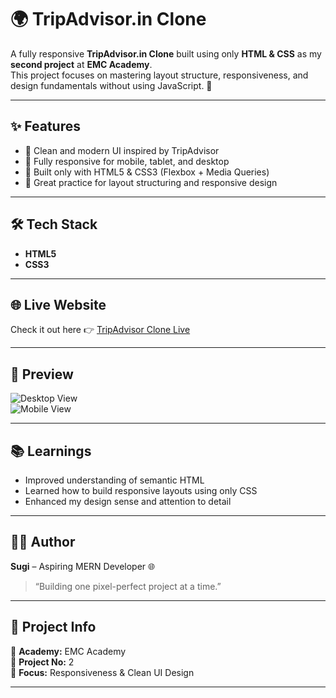 # 🌍 TripAdvisor.in Clone  

A fully responsive **TripAdvisor.in Clone** built using only **HTML & CSS** as my **second project** at **EMC Academy**.  
This project focuses on mastering layout structure, responsiveness, and design fundamentals without using JavaScript. 🚀  

---

## ✨ Features  
- 🎨 Clean and modern UI inspired by TripAdvisor  
- 📱 Fully responsive for mobile, tablet, and desktop  
- 🧩 Built only with HTML5 & CSS3 (Flexbox + Media Queries)  
- 🧠 Great practice for layout structuring and responsive design  

---

## 🛠️ Tech Stack  
- **HTML5**  
- **CSS3**

---

## 🌐 Live Website  
Check it out here 👉 [TripAdvisor Clone Live](https://your-live-website-link.com)  

---

## 📸 Preview  
![Desktop View](images/desktop-view.png)  
![Mobile View](images/mobile-view.png)  

---

## 📚 Learnings  
- Improved understanding of semantic HTML  
- Learned how to build responsive layouts using only CSS  
- Enhanced my design sense and attention to detail  

---

## 🧑‍💻 Author  
**Sugi** – Aspiring MERN Developer 🌐  
> “Building one pixel-perfect project at a time.”  

---

## 📎 Project Info  
📍 **Academy:** EMC Academy  
📆 **Project No:** 2  
🎯 **Focus:** Responsiveness & Clean UI Design  

---
